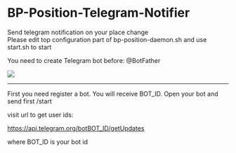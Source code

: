 # BP-Position-Telegram-Notifier

Send telegram notification on your place change  
Please edit top configuration part of bp-position-daemon.sh and use  
start.sh to start  

You need to create Telegram bot before: @BotFather  

<img src="http://jungle.cryptolions.io/imgs/screen_telegram.png">

---

First you need register a bot. You will receive BOT_ID. 
Open your bot and send first /start

visit url to get user ids:

https://api.telegram.org/botBOT_ID/getUpdates

where BOT_ID is your bot id
